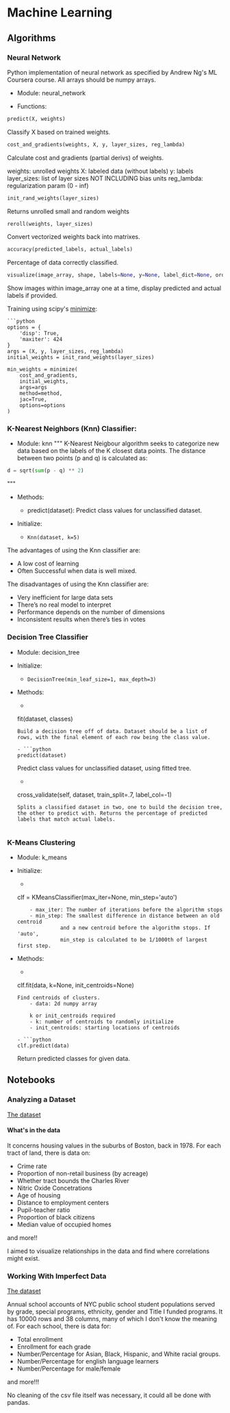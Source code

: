 # Machine Learning

## Algorithms

### Neural Network

Python implementation of neural network as specified by Andrew Ng's ML Coursera course.
All arrays should be numpy arrays.

- Module: neural_network

- Functions:

```python
predict(X, weights)
```
Classify X based on trained weights.

```python
cost_and_gradients(weights, X, y, layer_sizes, reg_lambda)
```
Calculate cost and gradients (partial derivs) of weights.

weights: unrolled weights
X: labeled data (without labels)
y: labels
layer_sizes: list of layer sizes NOT INCLUDING bias units
reg_lambda: regularization param (0 - inf)

```python
init_rand_weights(layer_sizes)
```
Returns unrolled small and random weights

```python
reroll(weights, layer_sizes)
```
Convert vectorized weights back into matrixes.

```python
accuracy(predicted_labels, actual_labels)
```
Percentage of data correctly classified.

```python
visualize(image_array, shape, labels=None, y=None, label_dict=None, order='F')
```
Show images within image_array one at a time, display predicted and actual labels
if provided.

Training using scipy's [minimize](https://docs.scipy.org/doc/scipy/reference/generated/scipy.optimize.minimize.html):

    ```python
    options = {
        'disp': True,
        'maxiter': 424
    }
    args = (X, y, layer_sizes, reg_lambda)
    initial_weights = init_rand_weights(layer_sizes)

    min_weights = minimize(
        cost_and_gradients,
        initial_weights,
        args=args
        method=method,
        jac=True,
        options=options
    )


### K-Nearest Neighbors (Knn) Classifier:

- Module: knn
"""
K-Nearest Neigbour algorithm seeks to categorize new data based on the labels of the K closest data points. The distance between two points (p and q) is calculated as:
```python
d = sqrt(sum(p - q) ** 2)
```
"""
- Methods:
    - predict(dataset): Predict class values for unclassified dataset.

- Initialize:
    - `Knn(dataset, k=5)`

The advantages of using  the Knn classifier are:
- A low cost of learning
- Often Successful when data is well mixed.

The disadvantages of using the Knn classifier are:
- Very inefficient for large data sets
- There’s no real model to interpret
- Performance depends on the number of dimensions
- Inconsistent results when there’s ties in votes


### Decision Tree Classifier

- Module: decision_tree

- Initialize:
    - `DecisionTree(min_leaf_size=1, max_depth=3)`

- Methods:
    - ```python
    fit(dataset, classes)
    ```
    Build a decision tree off of data. Dataset should be a list of rows, with the final element of each row being the class value.

    - ```python
    predict(dataset)
    ```
    Predict class values for unclassified dataset, using fitted tree.

    - ```python
    cross_validate(self, dataset, train_split=.7, label_col=-1)
    ```
    Splits a classified dataset in two, one to build the decision tree, the other to predict with. Returns the percentage of predicted labels that match actual labels.


### K-Means Clustering

- Module: k_means

- Initialize:
    - ```python
    clf = KMeansClassifier(max_iter=None, min_step='auto')
    ```
        - max_iter: The number of iterations before the algorithm stops
        - min_step: The smallest difference in distance between an old centroid
                  and a new centroid before the algorithm stops. If 'auto',
                  min_step is calculated to be 1/1000th of largest first step.

- Methods:
    - ```python
    clf.fit(data, k=None, init_centroids=None)
    ```
    Find centroids of clusters.
        - data: 2d numpy array

        k or init_centroids required
        - k: number of centroids to randomly initialize
        - init_centroids: starting locations of centroids

    - ```python
    clf.predict(data)
    ```
    Return predicted classes for given data.


## Notebooks

### Analyzing a Dataset

[The dataset](https://archive.ics.uci.edu/ml/datasets/Housing)

#### What's in the data

It concerns housing values in the suburbs of Boston, back in 1978.
For each tract of land, there is data on:

* Crime rate
* Proportion of non-retail business (by acreage)
* Whether tract bounds the Charles River
* Nitric Oxide Concetrations
* Age of housing
* Distance to employment centers
* Pupil-teacher ratio
* Proportion of black citizens
* Median value of occupied homes

and more!!

I aimed to visualize relationships in the data and find where correlations might exist.

### Working With Imperfect Data

[The dataset](https://data.cityofnewyork.us/Education/School-Demographics-and-Accountability-Snapshot-20/ihfw-zy9j)

Annual school accounts of NYC public school student populations served by grade, special programs, ethnicity, gender and Title I funded programs. It has 10000 rows and 38 columns, many of which I don't know the meaning of. For each school, there is data for:

* Total enrollment
* Enrollment for each grade
* Number/Percentage for Asian, Black, Hispanic, and White racial groups.
* Number/Percentage for english language learners
* Number/Percentage for male/female

and more!!!

No cleaning of the csv file itself was necessary, it could all be done with pandas.